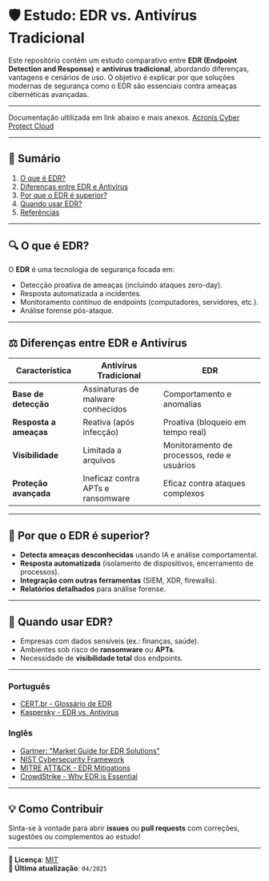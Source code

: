 # 🛡️ Estudo: EDR vs. Antivírus Tradicional

Este repositório contém um estudo comparativo entre **EDR (Endpoint Detection and Response)** e **antivírus tradicional**, abordando diferenças, vantagens e cenários de uso. O objetivo é explicar por que soluções modernas de segurança como o EDR são essenciais contra ameaças cibernéticas avançadas.


---
Documentação ultilizada em link abaixo e mais anexos.
[Acronis Cyber Protect Cloud](https://dl.managed-protection.com/u/baas/help/25.04/user/pt-BR/index.html)


---

## 📌 **Sumário**
1. [O que é EDR?](#o-que-é-edr)
2. [Diferenças entre EDR e Antivírus](#diferenças-entre-edr-e-antivírus)
3. [Por que o EDR é superior?](#por-que-o-edr-é-superior)
4. [Quando usar EDR?](#quando-usar-edr)
5. [Referências](#referências)

---

## 🔍 **O que é EDR?**
O **EDR** é uma tecnologia de segurança focada em:
- Detecção proativa de ameaças (incluindo ataques zero-day).
- Resposta automatizada a incidentes.
- Monitoramento contínuo de endpoints (computadores, servidores, etc.).
- Análise forense pós-ataque.

---

## ⚖️ **Diferenças entre EDR e Antivírus**

| Característica          | Antivírus Tradicional       | EDR                          |
|-------------------------|----------------------------|------------------------------|
| **Base de detecção**    | Assinaturas de malware conhecidos | Comportamento e anomalias |
| **Resposta a ameaças**  | Reativa (após infecção)    | Proativa (bloqueio em tempo real) |
| **Visibilidade**        | Limitada a arquivos        | Monitoramento de processos, rede e usuários |
| **Proteção avançada**   | Ineficaz contra APTs e ransomware | Eficaz contra ataques complexos |

---

## 🚀 **Por que o EDR é superior?**
- **Detecta ameaças desconhecidas** usando IA e análise comportamental.
- **Resposta automatizada** (isolamento de dispositivos, encerramento de processos).
- **Integração com outras ferramentas** (SIEM, XDR, firewalls).
- **Relatórios detalhados** para análise forense.

---

## 🎯 **Quando usar EDR?**
- Empresas com dados sensíveis (ex.: finanças, saúde).
- Ambientes sob risco de **ransomware** ou **APTs**.
- Necessidade de **visibilidade total** dos endpoints.

---

### Português  
- [CERT.br - Glossário de EDR](https://www.cert.br/docs/glossario/#EDR)  
- [Kaspersky - EDR vs. Antivírus](https://www.kaspersky.com.br/blog/edr-vs-antivirus/)  

### Inglês  
- [Gartner: "Market Guide for EDR Solutions"](https://www.gartner.com/)
- [NIST Cybersecurity Framework](https://www.nist.gov/cyberframework)
- [MITRE ATT&CK - EDR Mitigations](https://attack.mitre.org/mitigations/enterprise/)  
- [CrowdStrike - Why EDR is Essential](https://www.crowdstrike.com/blog/why-edr-is-essential/)  
---

## 💡 **Como Contribuir**
Sinta-se à vontade para abrir **issues** ou **pull requests** com correções, sugestões ou complementos ao estudo!

---
**🔐 Licença**: [MIT](https://choosealicense.com/licenses/mit/)  
**📅 Última atualização**: `04/2025`  
